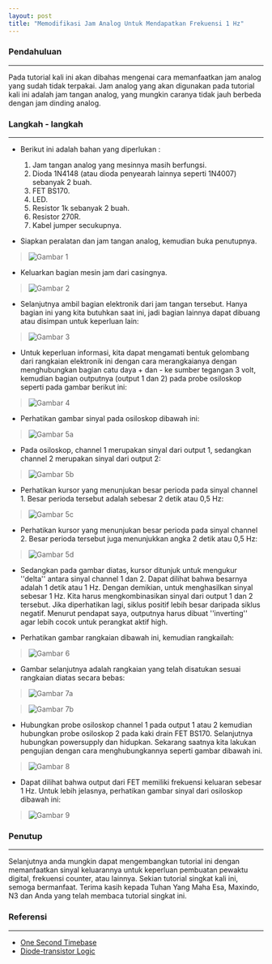 ```yaml
---
layout: post
title: "Memodifikasi Jam Analog Untuk Mendapatkan Frekuensi 1 Hz"
---
```

### Pendahuluan
---

Pada tutorial kali ini akan dibahas mengenai cara memanfaatkan jam analog yang sudah tidak terpakai. Jam analog yang akan digunakan pada tutorial kali ini adalah jam tangan analog, yang mungkin caranya tidak jauh berbeda dengan jam dinding analog.


### Langkah - langkah
---

* Berikut ini adalah bahan yang diperlukan :
  1. Jam tangan analog yang mesinnya masih berfungsi.
  2. Dioda 1N4148 (atau dioda penyearah lainnya seperti 1N4007) sebanyak 2 buah.
  3. FET BS170.
  4. LED.
  5. Resistor 1k sebanyak 2 buah.
  6. Resistor 270R.
  7. Kabel jumper secukupnya.

* Siapkan peralatan dan jam tangan analog, kemudian buka penutupnya.

>  ![Gambar 1](https://raw.githubusercontent.com/rndc/rndc.github.io/master/images/1hz-1.jpg)

* Keluarkan bagian mesin jam dari casingnya.

>  ![Gambar 2](https://raw.githubusercontent.com/rndc/rndc.github.io/master/images/1hz-2.jpg)

* Selanjutnya ambil bagian elektronik dari jam tangan tersebut. Hanya bagian ini yang kita butuhkan saat ini, jadi bagian lainnya dapat dibuang atau disimpan untuk keperluan lain:

>  ![Gambar 3](https://raw.githubusercontent.com/rndc/rndc.github.io/master/images/1hz-3.jpg)

* Untuk keperluan informasi, kita dapat mengamati bentuk gelombang dari rangkaian elektronik ini dengan cara merangkaianya dengan menghubungkan bagian catu daya + dan - ke sumber tegangan 3 volt, kemudian bagian outputnya (output 1 dan 2) pada probe osiloskop seperti pada gambar berikut ini:

>  ![Gambar 4](https://raw.githubusercontent.com/rndc/rndc.github.io/master/images/1hz-4.jpg)

* Perhatikan gambar sinyal pada osiloskop dibawah ini:

>  ![Gambar 5a](https://raw.githubusercontent.com/rndc/rndc.github.io/master/images/1hz-5a.jpg)

* Pada osiloskop, channel 1 merupakan sinyal dari output 1, sedangkan channel 2 merupakan sinyal dari output 2:

>  ![Gambar 5b](https://raw.githubusercontent.com/rndc/rndc.github.io/master/images/1hz-5b.jpg)

* Perhatikan kursor yang menunjukan besar perioda pada sinyal channel 1. Besar perioda tersebut adalah sebesar 2 detik atau 0,5 Hz:

>  ![Gambar 5c](https://raw.githubusercontent.com/rndc/rndc.github.io/master/images/1hz-5c.jpg)

* Perhatikan kursor yang menunjukan besar perioda pada sinyal channel 2. Besar perioda tersebut juga menunjukkan angka 2 detik atau 0,5 Hz:

>  ![Gambar 5d](https://raw.githubusercontent.com/rndc/rndc.github.io/master/images/1hz-5d.jpg)

* Sedangkan pada gambar diatas, kursor ditunjuk untuk mengukur ''delta'' antara sinyal channel 1 dan 2. Dapat dilihat bahwa besarnya adalah 1 detik atau 1 Hz. Dengan demikian, untuk menghasilkan sinyal sebesar 1 Hz. Kita harus mengkombinasikan sinyal dari output 1 dan 2 tersebut. Jika diperhatikan lagi, siklus positif lebih besar daripada siklus negatif. Menurut pendapat saya, outputnya harus dibuat ''inverting'' agar lebih cocok untuk perangkat aktif high.

* Perhatikan gambar rangkaian dibawah ini, kemudian rangkailah:

>  ![Gambar 6](https://raw.githubusercontent.com/rndc/rndc.github.io/master/images/1hz-6.jpg)

* Gambar selanjutnya adalah rangkaian yang telah disatukan sesuai rangkaian diatas secara bebas:

>  ![Gambar 7a](https://raw.githubusercontent.com/rndc/rndc.github.io/master/images/1hz-7a.jpg)

>  ![Gambar 7b](https://raw.githubusercontent.com/rndc/rndc.github.io/master/images/1hz-7b.jpg)

* Hubungkan probe osiloskop channel 1 pada output 1 atau 2 kemudian hubungkan probe osiloskop 2 pada kaki drain FET BS170. Selanjutnya hubungkan powersupply dan hidupkan. Sekarang saatnya kita lakukan pengujian dengan cara menghubungkannya seperti gambar dibawah ini.

>  ![Gambar 8](https://raw.githubusercontent.com/rndc/rndc.github.io/master/images/1hz-8.jpg)

* Dapat dilihat bahwa output dari FET memiliki frekuensi keluaran sebesar 1 Hz. Untuk lebih jelasnya, perhatikan gambar sinyal dari osiloskop dibawah ini:

>  ![Gambar 9](https://raw.githubusercontent.com/rndc/rndc.github.io/master/images/1hz-9.jpg)


### Penutup
---

Selanjutnya anda mungkin dapat mengembangkan tutorial ini dengan memanfaatkan sinyal keluarannya untuk keperluan pembuatan pewaktu digital, frekuensi counter, atau lainnya. Sekian tutorial singkat kali ini, semoga bermanfaat. Terima kasih kepada Tuhan Yang Maha Esa, Maxindo, N3 dan Anda yang telah membaca tutorial singkat ini.


### Referensi
---

* [One Second Timebase](http://josepino.com/circuits/index.php?one_second_timebase.jpc)
* [Diode-transistor Logic](https://en.wikipedia.org/wiki/Diode-transistor_logic)
